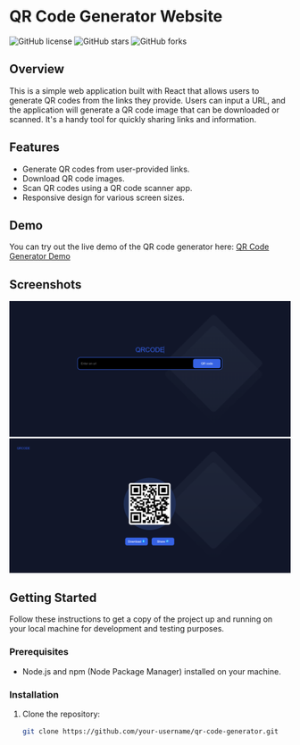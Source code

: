 # QR Code Generator Website

![GitHub license](https://img.shields.io/github/license/your-username/qr-code-generator)
![GitHub stars](https://img.shields.io/github/stars/your-username/qr-code-generator)
![GitHub forks](https://img.shields.io/github/forks/your-username/qr-code-generator)

## Overview

This is a simple web application built with React that allows users to generate QR codes from the links they provide. Users can input a URL, and the application will generate a QR code image that can be downloaded or scanned. It's a handy tool for quickly sharing links and information.

## Features

- Generate QR codes from user-provided links.
- Download QR code images.
- Scan QR codes using a QR code scanner app.
- Responsive design for various screen sizes.

## Demo

You can try out the live demo of the QR code generator here: [QR Code Generator Demo](https://your-username.github.io/qr-code-generator)

## Screenshots

![Screenshot 1](/screenshots/screenshot1.png)
![Screenshot 2](/screenshots/screenshot2.png)

## Getting Started

Follow these instructions to get a copy of the project up and running on your local machine for development and testing purposes.

### Prerequisites

- Node.js and npm (Node Package Manager) installed on your machine.

### Installation

1. Clone the repository:

   ```bash
   git clone https://github.com/your-username/qr-code-generator.git
